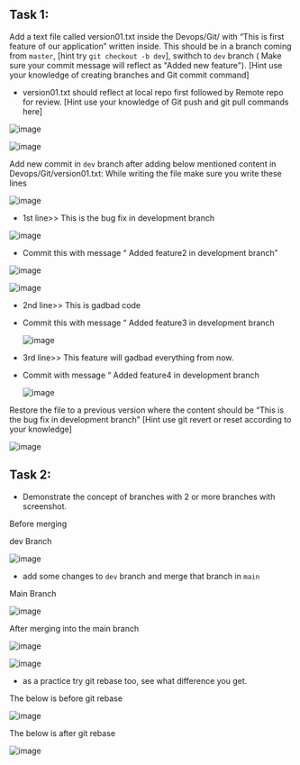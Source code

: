 ## Task 1:

Add a text file called version01.txt inside the Devops/Git/ with “This is first feature of our application” written inside.
This should be in a branch coming from `master`,
[hint try `git checkout -b dev`],
swithch to `dev` branch ( Make sure your commit message will reflect as "Added new feature").
[Hint use your knowledge of creating branches and Git commit command]

- version01.txt should reflect at local repo first followed by Remote repo for review.
  [Hint use your knowledge of Git push and git pull commands here]

![image](https://github.com/Abhinav640/90DaysOfDevOps/assets/99756745/6e96a650-28cf-4821-b738-3309084a55f5)


  ![image](https://github.com/Abhinav640/90DaysOfDevOps/assets/99756745/7dc85d12-d127-45f4-86a7-4500b91a32dd)


Add new commit in `dev` branch after adding below mentioned content in Devops/Git/version01.txt:
While writing the file make sure you write these lines

![image](https://github.com/Abhinav640/90DaysOfDevOps/assets/99756745/cda0690c-06ef-4276-8940-4f032247bd0c)


- 1st line>> This is the bug fix in development branch

![image](https://github.com/Abhinav640/90DaysOfDevOps/assets/99756745/1b4c79be-73b4-4a89-ba43-0ce0f2204bf7)


- Commit this with message “ Added feature2 in development branch”

![image](https://github.com/Abhinav640/90DaysOfDevOps/assets/99756745/e8cbee30-8f35-4a6b-a981-2d1a60f2a257)

![image](https://github.com/Abhinav640/90DaysOfDevOps/assets/99756745/412f4f85-1e58-414d-b78a-4df94a534b15)


- 2nd line>> This is gadbad code
- Commit this with message “ Added feature3 in development branch

  ![image](https://github.com/Abhinav640/90DaysOfDevOps/assets/99756745/c69e1491-bd42-4d4f-ace6-9a8483ae8d10)


- 3rd line>> This feature will gadbad everything from now.
- Commit with message “ Added feature4 in development branch

  ![image](https://github.com/Abhinav640/90DaysOfDevOps/assets/99756745/da7bd2b6-bff8-4a64-bac3-43236952a96b)


Restore the file to a previous version where the content should be “This is the bug fix in development branch”
[Hint use git revert or reset according to your knowledge]

![image](https://github.com/Abhinav640/90DaysOfDevOps/assets/99756745/d54fb062-245f-48e0-a3ec-ba483124aa2e)


## Task 2:

- Demonstrate the concept of branches with 2 or more branches with screenshot.

Before merging

dev Branch

![image](https://github.com/Abhinav640/90DaysOfDevOps/assets/99756745/db290fcc-0a88-4800-bf8c-5484732bae97)

- add some changes to `dev` branch and merge that branch in `main`

Main Branch

![image](https://github.com/Abhinav640/90DaysOfDevOps/assets/99756745/425d979f-c308-45c6-b622-fb92e4367996)

After merging into the main branch

![image](https://github.com/Abhinav640/90DaysOfDevOps/assets/99756745/989f26a8-7a75-40d3-90d8-794a9ed2aacd)

![image](https://github.com/Abhinav640/90DaysOfDevOps/assets/99756745/b60ccd50-5574-46f8-abde-3e906f5ace2c)


- as a practice try git rebase too, see what difference you get.

The below is before git rebase

![image](https://github.com/Abhinav640/90DaysOfDevOps/assets/99756745/efbf6598-73f0-4491-8cdf-d69892111716)

The below is after git rebase

![image](https://github.com/Abhinav640/90DaysOfDevOps/assets/99756745/95e83613-4ff3-4d35-94a1-502d51a6e41f)


